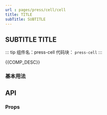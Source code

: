 ```yaml
---
url : pages/press/cell/cell
title: TITLE
subTitle: SUBTITLE
---
```


## SUBTITLE TITLE

::: tip 组件名：press-cell
代码块： `press-cell`
:::

{{COMP_DESC}}

### 基本用法



## API

### Props

